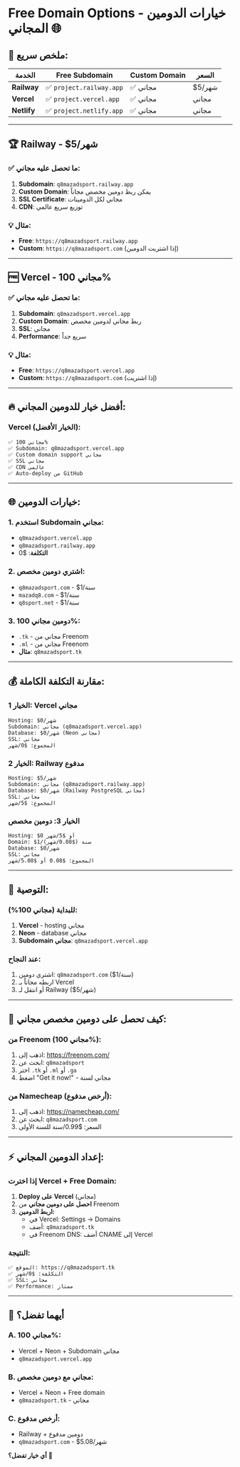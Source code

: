 # Free Domain Options - خيارات الدومين المجاني 🌐

## 🎯 **ملخص سريع:**

| الخدمة | Free Subdomain | Custom Domain | السعر |
|--------|---------------|---------------|-------|
| **Railway** | ✅ `project.railway.app` | ✅ مجاني | $5/شهر |
| **Vercel** | ✅ `project.vercel.app` | ✅ مجاني | مجاني |
| **Netlify** | ✅ `project.netlify.app` | ✅ مجاني | مجاني |

---

## 🏆 **Railway - $5/شهر**

### ✅ **ما تحصل عليه مجاني:**
1. **Subdomain**: `q8mazadsport.railway.app`
2. **Custom Domain**: يمكن ربط دومين مخصص مجاناً
3. **SSL Certificate**: مجاني لكل الدومينات
4. **CDN**: توزيع سريع عالمي

### 💡 **مثال:**
- **Free**: `https://q8mazadsport.railway.app`
- **Custom**: `https://q8mazadsport.com` (إذا اشتريت الدومين)

---

## 🆓 **Vercel - مجاني 100%**

### ✅ **ما تحصل عليه مجاني:**
1. **Subdomain**: `q8mazadsport.vercel.app`
2. **Custom Domain**: ربط مجاني لدومين مخصص
3. **SSL**: مجاني
4. **Performance**: سريع جداً

### 💡 **مثال:**
- **Free**: `https://q8mazadsport.vercel.app`
- **Custom**: `https://q8mazadsport.com` (إذا اشتريت)

---

## 🔥 **أفضل خيار للدومين المجاني:**

### **Vercel (الخيار الأفضل):**
```
✅ مجاني 100%
✅ Subdomain: q8mazadsport.vercel.app
✅ Custom domain support مجاني
✅ SSL مجاني
✅ CDN عالمي
✅ Auto-deploy من GitHub
```

---

## 🌐 **خيارات الدومين:**

### 1. **استخدم Subdomain مجاني:**
- `q8mazadsport.vercel.app`
- `q8mazadsport.railway.app`
- **التكلفة**: $0

### 2. **اشتري دومين مخصص:**
- `q8mazadsport.com` - $1/سنة
- `mazadq8.com` - $1/سنة  
- `q8sport.net` - $1/سنة

### 3. **دومين مجاني 100%:**
- `.tk` - مجاني من Freenom
- `.ml` - مجاني من Freenom
- **مثال**: `q8mazadsport.tk`

---

## 💰 **مقارنة التكلفة الكاملة:**

### **الخيار 1: Vercel مجاني**
```
Hosting: $0/شهر
Subdomain: مجاني (q8mazadsport.vercel.app)
Database: $0/شهر (Neon مجاني)
SSL: مجاني
المجموع: $0/شهر
```

### **الخيار 2: Railway مدفوع** 
```
Hosting: $5/شهر
Subdomain: مجاني (q8mazadsport.railway.app)
Database: $0/شهر (Railway PostgreSQL مجاني)
SSL: مجاني
المجموع: $5/شهر
```

### **الخيار 3: دومين مخصص**
```
Hosting: $0 أو $5/شهر
Domain: $1/سنة ($0.08/شهر)
Database: $0/شهر
SSL: مجاني
المجموع: $0.08 أو $5.08/شهر
```

---

## 🎯 **التوصية:**

### **للبداية (مجاني 100%):**
1. **Vercel** - hosting مجاني
2. **Neon** - database مجاني  
3. **Subdomain مجاني**: `q8mazadsport.vercel.app`

### **عند النجاح:**
1. اشتري دومين: `q8mazadsport.com` ($1/سنة)
2. اربطه مجاناً بـ Vercel
3. أو انتقل لـ Railway ($5/شهر)

---

## 🚀 **كيف تحصل على دومين مخصص مجاني:**

### **من Freenom (مجاني 100%):**
1. اذهب إلى: https://freenom.com/
2. ابحث عن: `q8mazadsport`
3. اختر `.tk` أو `.ml` أو `.ga`
4. اضغط "Get it now!" - مجاني لسنة

### **من Namecheap (أرخص مدفوع):**
1. اذهب إلى: https://namecheap.com/
2. ابحث عن: `q8mazadsport.com`
3. السعر: $0.99/سنة للسنة الأولى

---

## ⚡ **إعداد الدومين المجاني:**

### إذا اخترت Vercel + Free Domain:

1. **Deploy على Vercel** (مجاني)
2. **احصل على دومين مجاني** من Freenom
3. **اربط الدومين:**
   - في Vercel: Settings → Domains
   - أضف: `q8mazadsport.tk`
   - في Freenom DNS: أضف CNAME إلى Vercel

### النتيجة:
```
✅ الموقع: https://q8mazadsport.tk
✅ التكلفة: $0/شهر
✅ SSL: مجاني
✅ Performance: ممتاز
```

---

## 🤔 **أيهما تفضل؟**

### **A. مجاني 100%:**
- Vercel + Neon + Subdomain مجاني
- `q8mazadsport.vercel.app`

### **B. مجاني مع دومين مخصص:**
- Vercel + Neon + Free domain
- `q8mazadsport.tk` - مجاني

### **C. أرخص مدفوع:**
- Railway + دومين مدفوع
- `q8mazadsport.com` - $5.08/شهر

**أي خيار تفضل؟** 🎯